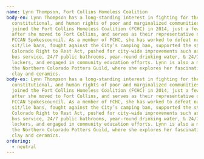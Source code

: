 ```yaml
---
name: Lynn Thompson, Fort Collins Homeless Coalition
body-en: Lynn Thompson has a long-standing interest in fighting for the civil,
  constitutional, and human rights of poor and marginalized communities. She
  joined the Fort Collins Homeless Coalition (FCHC) in 2014, just a few months
  after she moved to Fort Collins, and serves as their representative on the
  FCCAN Spokescouncil. As a member of FCHC, she has worked to defeat numerous
  sit/lie bans, fought against the City’s camping ban, supported the statewide
  Colorado Right to Rest Act, pushed for city-wide improvements such as Sunday
  bus service, 24/7 public bathrooms, year-round drinking water, & 24/7 storage
  lockers, and engaged in community education efforts. Lynn is also a member of
  the Northern Colorado Potters Guild, where she explores her fascination with
  clay and ceramics.
body-es: Lynn Thompson has a long-standing interest in fighting for the civil,
  constitutional, and human rights of poor and marginalized communities. She
  joined the Fort Collins Homeless Coalition (FCHC) in 2014, just a few months
  after she moved to Fort Collins, and serves as their representative on the
  FCCAN Spokescouncil. As a member of FCHC, she has worked to defeat numerous
  sit/lie bans, fought against the City’s camping ban, supported the statewide
  Colorado Right to Rest Act, pushed for city-wide improvements such as Sunday
  bus service, 24/7 public bathrooms, year-round drinking water, & 24/7 storage
  lockers, and engaged in community education efforts. Lynn is also a member of
  the Northern Colorado Potters Guild, where she explores her fascination with
  clay and ceramics.
ordering:
  - neutral
---
```

